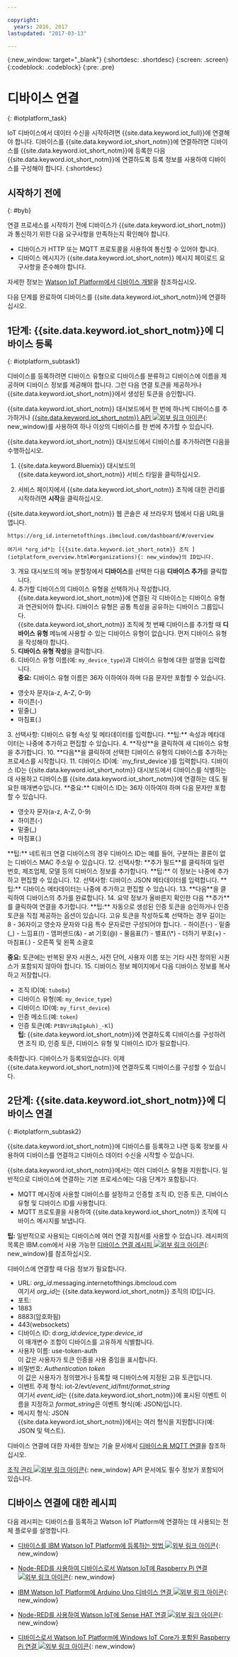 ```yaml
---

copyright:
  years: 2016, 2017
lastupdated: "2017-03-13"

---
```


{:new_window: target="_blank"}
{:shortdesc: .shortdesc}
{:screen: .screen}
{:codeblock: .codeblock}
{:pre: .pre}

# 디바이스 연결
{: #iotplatform_task}

IoT 디바이스에서 데이터 수신을 시작하려면 {{site.data.keyword.iot_full}}에 연결해야 합니다. 디바이스를 {{site.data.keyword.iot_short_notm}}에 연결하려면 디바이스를 {{site.data.keyword.iot_short_notm}}에 등록한 다음 {{site.data.keyword.iot_short_notm}}에 연결하도록 등록 정보를 사용하여 디바이스를 구성해야 합니다.
{:shortdesc}

## 시작하기 전에
{: #byb}

연결 프로세스를 시작하기 전에 디바이스가 {{site.data.keyword.iot_short_notm}}과 통신하기 위한 다음 요구사항을 만족하는지 확인해야 합니다.

- 디바이스가 HTTP 또는 MQTT 프로토콜을 사용하여 통신할 수 있어야 합니다. 
- 디바이스 메시지가 {{site.data.keyword.iot_short_notm}} 메시지 페이로드 요구사항을 준수해야 합니다. 

자세한 정보는 [Watson IoT Platform에서 디바이스 개발](https://console.ng.bluemix.net/docs/services/IoT/devices/device_dev_index.html)을 참조하십시오. 

다음 단계를 완료하여 디바이스를 {{site.data.keyword.iot_short_notm}}에 연결하십시오.

## 1단계: {{site.data.keyword.iot_short_notm}}에 디바이스 등록  
{: #iotplatform_subtask1}

디바이스를 등록하려면 디바이스 유형으로 디바이스를 분류하고 디바이스에 이름을 제공하며 디바이스 정보를 제공해야 합니다. 그런 다음 연결 토큰을 제공하거나 {{site.data.keyword.iot_short_notm}}에서 생성된 토큰을 승인합니다.

{{site.data.keyword.iot_short_notm}} 대시보드에서 한 번에 하나씩 디바이스를 추가하거나 [{{site.data.keyword.iot_short_notm}} API ![외부 링크 아이콘](../../icons/launch-glyph.svg "외부 링크 아이콘")](https://docs.internetofthings.ibmcloud.com/apis/swagger/v0002/orgAdmin.html#!/Device_Bulk_Configuration){: new_window}를 사용하여 하나 이상의 디바이스를 한 번에 추가할 수 있습니다. 

{{site.data.keyword.iot_short_notm}} 대시보드에서 디바이스를 추가하려면 다음을 수행하십시오.

1. {{site.data.keyword.Bluemix}} 대시보드의 {{site.data.keyword.iot_short_notm}} 서비스 타일을 클릭하십시오. 

2. 서비스 페이지에서 {{site.data.keyword.iot_short_notm}} 조직에 대한 관리를 시작하려면 **시작**을 클릭하십시오. 

  {{site.data.keyword.iot_short_notm}} 웹 콘솔은 새 브라우저 탭에서 다음 URL을 엽니다. 

 ```
 https://org_id.internetofthings.ibmcloud.com/dashboard/#/overview
 ```

    여기서 *org_id*는 [{{site.data.keyword.iot_short_notm}} 조직 ](iotplatform_overview.html#organizations){: new_window}의 ID입니다. 

3. 개요 대시보드의 메뉴 분할창에서 **디바이스**를 선택한 다음 **디바이스 추가**를 클릭합니다.
5. 추가할 디바이스의 디바이스 유형을 선택하거나 작성합니다.  
{{site.data.keyword.iot_short_notm}}에 연결된 각 디바이스는 디바이스 유형과 연관되어야 합니다. 디바이스 유형은 공통 특성을 공유하는 디바이스 그룹입니다.  
{{site.data.keyword.iot_short_notm}} 조직에 첫 번째 디바이스를 추가할 때 **디바이스 유형** 메뉴에 사용할 수 있는 디바이스 유형이 없습니다. 먼저 디바이스 유형을 작성해야 합니다.
 1. **디바이스 유형 작성**을 클릭합니다.
 2. 디바이스 유형 이름(예: `my_device_type`)과 디바이스 유형에 대한 설명을 입력합니다.   
 **중요:** 디바이스 유형 이름은 36자 이하여야 하며 다음 문자만 포함할 수 있습니다.
 <ul>
  <li>영숫자 문자(a-z, A-Z, 0-9)</li>
  <li>하이픈(-)</li>
  <li>밑줄(&lowbar;)</li>
  <li>마침표(.)</li>
  </ul>
 3. 선택사항: 디바이스 유형 속성 및 메타데이터를 입력합니다.    
 **팁:** 속성과 메타데이터는 나중에 추가하고 편집할 수 있습니다.
 4. **작성**을 클릭하여 새 디바이스 유형을 추가합니다.
10. **다음**을 클릭하여 선택한 디바이스 유형의 디바이스를 추가하는 프로세스를 시작합니다.
11. 디바이스 ID(예: `my_first_device`)를 입력합니다.  
디바이스 ID는 {{site.data.keyword.iot_short_notm}} 대시보드에서 디바이스를 식별하는 데 사용하고 디바이스를 {{site.data.keyword.iot_short_notm}}에 연결하는 데도 필요한 매개변수입니다.  
**중요:** 디바이스 ID는 36자 이하여야 하며 다음 문자만 포함할 수 있습니다.
 <ul>
 <li>영숫자 문자(a-z, A-Z, 0-9)</li>
 <li>하이픈(-)</li>
 <li>밑줄(&lowbar;)</li>
 <li>마침표(.)</li>  
 </ul>
 **팁:** 네트워크 연결 디바이스의 경우 디바이스 ID는 예를 들어, 구분하는 콜론이 없는 디바이스 MAC 주소일 수 있습니다.  
12. 선택사항: **추가 필드**를 클릭하여 일련 번호, 제조업체, 모델 등의 디바이스 정보를 추가합니다.  
 **팁:** 이 정보는 나중에 추가하고 편집할 수 있습니다.
12. 선택사항: 디바이스 JSON 메타데이터를 입력합니다.  
 **팁:** 디바이스 메타데이터는 나중에 추가하고 편집할 수 있습니다.
13. **다음**을 클릭하여 디바이스의 추가를 완료합니다.
14. 요약 정보가 올바른지 확인한 다음 **추가**를 클릭하여 연결을 추가합니다.  
**팁:** 자동으로 생성된 인증 토큰을 승인하거나 인증 토큰을 직접 제공하는 옵션이 있습니다.  
고유 토큰을 작성하도록 선택하는 경우 길이는 8 - 36자이고 영숫자 문자와 다음 특수 문자로만 구성되어야 합니다. 
 - 하이픈(-)
 - 밑줄(&lowbar;)
 - 느낌표(!)
 - 앰퍼샌드(&)
 - at 기호(@)
 - 물음표(?)
 - 별표(\*)
 - 더하기 부호(+)
 - 마침표(.)
 - 오른쪽 및 왼쪽 소괄호  

 **중요:** 토큰에는 반복된 문자 시퀀스, 사전 단어, 사용자 이름 또는 기타 사전 정의된 시퀀스가 포함되지 않아야 합니다.
15. 디바이스 정보 페이지에서 다음 디바이스 정보를 복사하고 저장합니다.  
 - 조직 ID(예: `tubo8x`)
 - 디바이스 유형(예: `my_device_type`)
 - 디바이스 ID(예: `my_first_device`)
 - 인증 메소드(예: `token`)
 - 인증 토큰(예: `PtBVriRqIg4uh)_-Kl`)  
  **팁:** {{site.data.keyword.iot_short_notm}}에 연결하도록 디바이스를 구성하려면 조직 ID, 인증 토큰, 디바이스 유형 및 디바이스 ID가 필요합니다.   

축하합니다. 디바이스가 등록되었습니다. 이제 {{site.data.keyword.iot_short_notm}}에 연결하도록 디바이스를 구성할 수 있습니다.

## 2단계: {{site.data.keyword.iot_short_notm}}에 디바이스 연결
{: #iotplatform_subtask2}

{{site.data.keyword.iot_short_notm}}에 디바이스를 등록하고 나면 등록 정보를 사용하여 디바이스를 연결하고 디바이스 데이터 수신을 시작할 수 있습니다.

{{site.data.keyword.iot_short_notm}}에서는 여러 디바이스 유형을 지원합니다. 일반적으로 디바이스에 연결하는 기본 프로세스에는 다음 단계가 포함됩니다.
- MQTT 메시징에 사용할 디바이스를 설정하고 인증할 조직 ID, 인증 토큰, 디바이스 유형 및 디바이스 ID를 사용합니다.  
- MQTT 프로토콜을 사용하여 {{site.data.keyword.iot_short_notm}} 조직에 디바이스 메시지를 보냅니다.

**팁:** 일반적으로 사용되는 디바이스에 여러 연결 지침서를 사용할 수 있습니다. 레시피의 목록은 IBM.com에서 사용 가능한
[디바이스 연결 레시피 ![외부 링크 아이콘](../../icons/launch-glyph.svg "외부 링크 아이콘")](https://developer.ibm.com/recipes/tutorials/category/internet-of-things-iot/){: new_window}를 참조하십시오. 

디바이스에 연결할 때 다음 정보가 필요합니다.
- URL: *org_id*.messaging.internetofthings.ibmcloud.com  
여기서 *org_id*는 {{site.data.keyword.iot_short_notm}} 조직의 ID입니다.
- 포트:
 - 1883
 - 8883(암호화됨)
 - 443(websockets)
- 디바이스 ID: d:*org_id*:*device_type*:*device_id*  
이 매개변수 조합이 디바이스를 고유하게 식별합니다.
- 사용자 이름: use-token-auth  
이 값은 사용자가 토큰 인증을 사용 중임을 표시합니다. 
- 비밀번호: *Authentication token*  
이 값은 사용자가 정의했거나 등록할 때 디바이스에 지정된 고유 토큰입니다.
- 이벤트 주제 형식: iot-2/evt/*event_id*/fmt/*format_string*  
 여기서 *event_id*는 {{site.data.keyword.iot_short_notm}}에 표시된 이벤트 이름을 지정하고 *format_string*은 이벤트 형식(예: JSON)입니다.
- 메시지 형식: JSON  
 {{site.data.keyword.iot_short_notm}}에서는 여러 형식을 지원합니다(예: JSON 및 텍스트).

디바이스 연결에 대한 자세한 정보는 기술 문서에서 [디바이스용 MQTT 연결](devices/mqtt.html)을 참조하십시오.

[조직 관리 ![외부 링크 아이콘](../../icons/launch-glyph.svg "외부 링크 아이콘")](https://docs.internetofthings.ibmcloud.com/apis/swagger/v0002/orgAdmin.html){: new_window} API 문서에도 필수 정보가 포함되어 있습니다. 

## 디바이스 연결에 대한 레시피

다음 레시피는 디바이스를 등록하고 Watson IoT Platform에 연결하는 데 사용되는 전체 플로우를 설명합니다. 

- [디바이스를 IBM Watson IoT Platform에 등록하는 방법 ![외부 링크 아이콘](../../icons/launch-glyph.svg "외부 링크 아이콘")](https://developer.ibm.com/recipes/tutorials/how-to-register-devices-in-ibm-iot-foundation/){: new_window}

- [Node-RED를 사용하여 디바이스로서 Watson IoT에 Raspberry Pi 연결 ![외부 링크 아이콘](../../icons/launch-glyph.svg "외부 링크 아이콘")](https://developer.ibm.com/recipes/tutorials/deploy-watson-iot-node-on-raspberry-pi/){: new_window}

- [IBM Watson IoT Platform에 Arduino Uno 디바이스 연결 ![외부 링크 아이콘](../../icons/launch-glyph.svg "외부 링크 아이콘")](https://developer.ibm.com/recipes/tutorials/connect-an-arduino-uno-device-to-the-ibm-internet-of-things-foundation/){: new_window}

- [Node-RED를 사용하여 Watson IoT에 Sense HAT 연결 ![외부 링크 아이콘](../../icons/launch-glyph.svg "외부 링크 아이콘")](https://developer.ibm.com/recipes/tutorials/connecting-a-sense-hat-to-watson-iot-using-node-red/){: new_window}

- [디바이스로서 Watson IoT Platform에 Windows IoT Core가 포함된 Raspberry Pi 연결 ![외부 링크 아이콘](../../icons/launch-glyph.svg "외부 링크 아이콘")](https://developer.ibm.com/recipes/tutorials/connecting-raspberry-pi-with-windows-iot-core-as-a-device-to-watson-iot-using-node-red/){: new_window}
